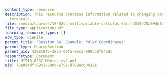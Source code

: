 ```yaml
---
content_type: resource
description: This resource contains information related to changing variables in multiple
  integrals.
file: /media/courses/18-02sc-multivariable-calculus-fall-2010/78a094df09c1690c6751d789acb0432a_MIT18_02SC_MNotes_cv2.pdf
file_type: application/pdf
learning_resource_types: []
ocw_type: OCWFile
parent_title: 'Session 54: Example: Polar Coordinates'
parent_type: CourseSection
parent_uid: 4298c9f5-2873-d0fa-0eca-900cbdf04cdc
resourcetype: Document
title: MIT18_02SC_MNotes_cv2.pdf
uid: 78a094df-09c1-690c-6751-d789acb0432a
---
```

